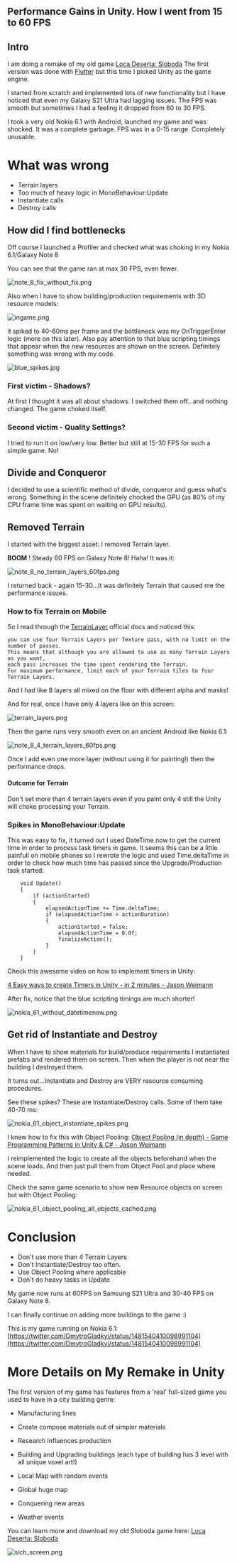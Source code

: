 ## Performance Gains in Unity. How I went from 15 to 60 FPS

## Intro

I am doing a remake of my old game [Loca Deserta: Sloboda](https://locadeserta.com/citybuilding/index_en) The first version was done with [Flutter](https://flutter.dev) but this time I picked Unity as the game engine.

I started from scratch and implemented lots of new functionality but I have noticed that even my Galaxy S21 Ultra had lagging issues. The FPS was smooth but sometimes I had a feeling it dropped from 60 to 30 FPS.

I took a very old Nokia 6.1 with Android, launched my game and was shocked. It was a complete garbage. FPS was in a 0-15 range. Completely unusable.

# What was wrong

- Terrain layers
- Too much of heavy logic in MonoBehaviour:Update
- Instantiate calls
- Destroy calls

## How did I find bottlenecks

Off course I launched a Profiler and checked what was choking in my Nokia 6.1/Galaxy Note 8

You can see that the game ran at max 30 FPS, even fewer.


![note_8_fix_without_fix.png](https://cdn.hashnode.com/res/hashnode/image/upload/v1642189641253/uB7nWVybm.png)

Also when I have to show building/production requirements with 3D resource models:


![ingame.png](https://cdn.hashnode.com/res/hashnode/image/upload/v1642189282876/T88KG_yix.png)

it spiked to 40-60ms per frame and the bottleneck was my OnTriggerEnter logic (more on this later). Also pay attention to that blue scripting timings that appear when the new resources are shown on the screen. Definitely something was wrong with my code.

![blue_spikes.jpg](https://cdn.hashnode.com/res/hashnode/image/upload/v1642189334300/TE-LokDgm.jpeg)


### First victim - Shadows?

At first I thought it was all about shadows. I switched them off...and nothing changed. The game choked itself.

### Second victim - Quality Settings?

I tried to run it on low/very low. Better but still at 15-30 FPS for such a simple game. No!

## Divide and Conqueror

I decided to use a scientific method of divide, conqueror and guess what's wrong. Something in the scene definitely chocked the GPU (as 80% of my CPU frame time was spent on waiting on GPU results).

## Removed Terrain

I started with the biggest asset: I removed Terrain layer.

**BOOM** ! Steady 60 FPS on Galaxy Note 8! Haha! It was it:

![note_8_no_terrain_layers_60fps.png](https://cdn.hashnode.com/res/hashnode/image/upload/v1642189321764/o6_NJkBak.png)

I returned back - again 15-30...It was definitely Terrain that caused me the performance issues.

### How to fix Terrain on Mobile

So I read through the [TerrainLayer](https://docs.unity3d.com/Manual/class-TerrainLayer.html) official docs and noticed this:

```
you can use four Terrain Layers per Texture pass, with no limit on the number of passes.
This means that although you are allowed to use as many Terrain Layers as you want,
each pass increases the time spent rendering the Terrain.
For maximum performance, limit each of your Terrain tiles to four Terrain Layers.
```

And I had like 8 layers all mixed on the floor with different alpha and masks!

And for real, once I have only 4 layers like on this screen: 

![terrain_layers.png](https://cdn.hashnode.com/res/hashnode/image/upload/v1642189682299/nI3jOYQyz.png)


Then the game runs very smooth even on an ancient Android like Nokia 6.1:

![note_8_4_terrain_layers_60fps.png](https://cdn.hashnode.com/res/hashnode/image/upload/v1642189363042/Cldo0cXnx.png)

Once I add even one more layer (without using it for painting!) then the performance drops.


#### Outcome for Terrain

Don't set more than 4 terrain layers even if you paint only 4 still the Unity will choke processing your Terrain.


### Spikes in MonoBehaviour:Update

This was easy to fix, it turned out I used DateTime.now to get the current time in order to process task timers in game. It seems this can be a little painfull on mobile phones so I rewrote the logic and used Time.deltaTime in order to check how much time has passed since the Upgrade/Production task started:


```
    void Update()
    {
        if (actionStarted)
        {
            elapsedActionTime += Time.deltaTime;
            if (elapsedActionTime > actionDuration)
            {
                actionStarted = false;
                elapsedActionTime = 0.0f;
                finalizeAction();
            }
        }
    }
```

Check this awesome video on how to implement timers in Unity:

[4 Easy ways to create Timers in Unity - in 2 minutes - Jason Weimann](https://www.youtube.com/watch?v=eeY24OyLGv0)

After fix, notice that the blue scripting timings are much shorter!

![nokia_61_without_datetimenow.png](https://cdn.hashnode.com/res/hashnode/image/upload/v1642189389041/ydxbDquaT.png)

## Get rid of Instantiate and Destroy

When I have to show materials for build/produce requirements I instantiated prefabs and rendered them on screen. Then when the player is not near the building I destroyed them.

It turns out...Instantiate and Destroy are VERY resource consuming procedures.

See these spikes? These are Instantiate/Destroy calls. Some of them take 40-70 ms:

![nokia_61_object_instantiate_spikes.png](https://cdn.hashnode.com/res/hashnode/image/upload/v1642189454099/dbRTIS0H7v.png)

I knew how to fix this with Object Pooling: [Object Pooling (in depth) - Game Programming Patterns in Unity & C# - Jason Weimann](https://www.youtube.com/watch?v=uxm4a0QnQ9E)


I reimplemented the logic to create all the objects beforehand when the scene loads. And then just pull them from Object Pool and place where needed.

Check the same game scenario to show new Resource objects on screen but with Object Pooling:

![nokia_61_object_pooling_all_objects_cached.png](https://cdn.hashnode.com/res/hashnode/image/upload/v1642189529280/mgXa__WRae.png)

# Conclusion

- Don't use more than 4 Terrain Layers
- Don't Instantiate/Destroy too often.
- Use Object Pooling where applicable
- Don't do heavy tasks in Update



My game now runs at 60FPS on Samsung S21 Ultra and 30-40 FPS on Galaxy Note 8.


I can finally continue on adding more buildings to the game :)


This is my game running on Nokia 6.1: [https://twitter.com/DmytroGladkyi/status/1481540410098991104](https://twitter.com/DmytroGladkyi/status/1481540410098991104)



# More Details on My Remake in Unity

The first version of my game has features from a 'real' full-sized game you used to have in a city building genre:

- Manufacturing lines

- Create compose materials out of simpler materials

- Research influences production

- Building and Upgrading buildings (each type of building has 3 level with all unique voxel art!)

- Local Map with random events

- Global huge map

- Conquering new areas

- Weather events

You can learn more and download my old Sloboda game here: [Loca Deserta: Sloboda](https://locadeserta.com/citybuilding/index_en)


![sich_screen.png](https://cdn.hashnode.com/res/hashnode/image/upload/v1642189551113/zykxItcb6.png)






